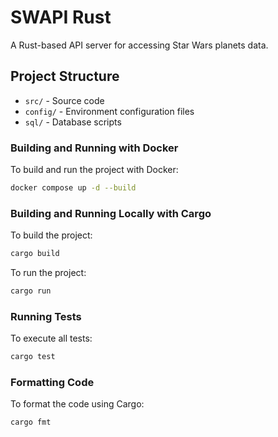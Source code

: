 # SWAPI Rust

A Rust-based API server for accessing Star Wars planets data.

## Project Structure
- `src/` - Source code
- `config/` - Environment configuration files
- `sql/` - Database scripts

### Building and Running with Docker
To build and run the project with Docker:
```sh
docker compose up -d --build
```

### Building and Running Locally with Cargo
To build the project:
```sh
cargo build
```
To run the project:
```sh
cargo run
```

### Running Tests
To execute all tests:
```sh
cargo test
```

### Formatting Code
To format the code using Cargo:
```sh
cargo fmt
```
